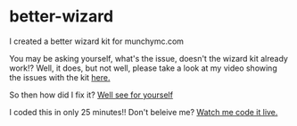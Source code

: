 # better-wizard
I created a better wizard kit for munchymc.com

You may be asking yourself, what's the issue, doesn't the wizard kit already work!?
Well, it does, but not well, please take a look at my video showing the issues with the kit
[here.](https://www.youtube.com/watch?v=eT05ZVo7Mus)

So then how did I fix it? [Well see for yourself](https://www.youtube.com/watch?v=Ua6QKBd-dV0)

I coded this in only 25 minutes!! Don't beleive me? [Watch me code it live.](https://www.youtube.com/watch?v=f-uSutJTN-Q)
